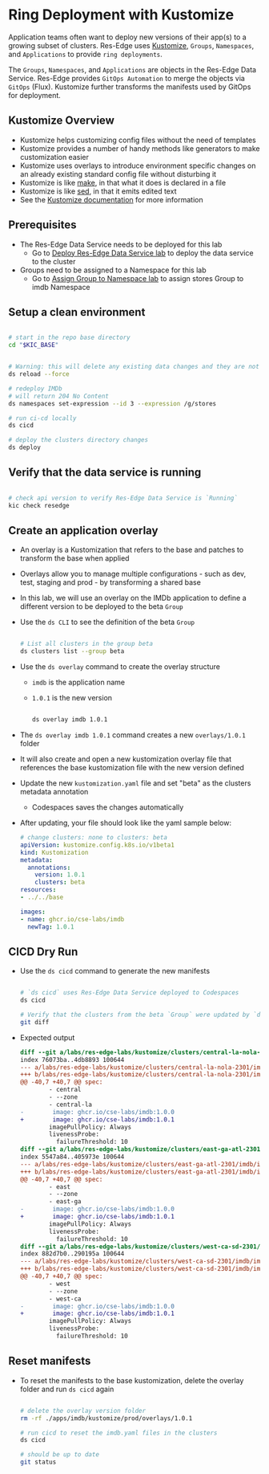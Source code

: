 # Ring Deployment with Kustomize

Application teams often want to deploy new versions of their app(s) to a growing subset of clusters. Res-Edge uses [Kustomize](https://kubectl.docs.kubernetes.io/guides/introduction/kustomize/), `Groups`, `Namespaces`, and `Applications` to provide `ring deployments`.

The `Groups`, `Namespaces`, and `Applications` are objects in the Res-Edge Data Service. Res-Edge provides `GitOps Automation` to merge the objects via `GitOps` (Flux). Kustomize further transforms the manifests used by GitOps for deployment.

## Kustomize Overview

- Kustomize helps customizing config files without the need of templates
- Kustomize provides a number of handy methods like generators to make customization easier
- Kustomize uses overlays to introduce environment specific changes on an already existing standard config file without disturbing it
- Kustomize is like [make](https://www.gnu.org/software/make/), in that what it does is declared in a file
- Kustomize is like [sed](https://www.gnu.org/software/sed/), in that it emits edited text
- See the [Kustomize documentation](https://kubectl.docs.kubernetes.io/guides/introduction/kustomize/) for more information

## Prerequisites

- The Res-Edge Data Service needs to be deployed for this lab
  - Go to [Deploy Res-Edge Data Service lab](../deploy-res-edge/README.md#inner-loop-with-res-edge) to deploy the data service to the cluster
- Groups need to be assigned to a Namespace for this lab
  - Go to [Assign Group to Namespace lab](../labs/assign-group-to-namespace.md) to assign stores Group to imdb Namespace

## Setup a clean environment

```bash

# start in the repo base directory
cd "$KIC_BASE"


# Warning: this will delete any existing data changes and they are not recoverable
ds reload --force

# redeploy IMDb
# will return 204 No Content
ds namespaces set-expression --id 3 --expression /g/stores

# run ci-cd locally
ds cicd

# deploy the clusters directory changes
ds deploy

```

## Verify that the data service is running

  ```bash

  # check api version to verify Res-Edge Data Service is `Running`
  kic check resedge

  ```

## Create an application overlay

- An overlay is a Kustomization that refers to the base and patches to transform the base when applied
- Overlays allow you to manage multiple configurations - such as dev, test, staging and prod - by transforming a shared base
- In this lab, we will use an overlay on the IMDb application to define a different version to be deployed to the beta `Group`
- Use the `ds CLI` to see the definition of the beta `Group`

  ```bash

  # List all clusters in the group beta
  ds clusters list --group beta

  ```

- Use the `ds overlay` command to create the overlay structure
  - `imdb` is the application name
  - `1.0.1` is the new version

    ```bash

    ds overlay imdb 1.0.1

    ```

- The `ds overlay imdb 1.0.1` command creates a new `overlays/1.0.1` folder
- It will also create and open a new kustomization overlay file that references the base kustomization file with the new version defined
- Update the new `kustomization.yaml` file and set "beta" as the clusters metadata annotation
  - Codespaces saves the changes automatically
- After updating, your file should look like the yaml sample below:

  ```yaml
  # change clusters: none to clusters: beta
  apiVersion: kustomize.config.k8s.io/v1beta1
  kind: Kustomization
  metadata:
    annotations:
      version: 1.0.1
      clusters: beta
  resources:
  - ../../base

  images:
  - name: ghcr.io/cse-labs/imdb
    newTag: 1.0.1
  ```

## CICD Dry Run

- Use the `ds cicd` command to generate the new manifests

  ```bash

  # `ds cicd` uses Res-Edge Data Service deployed to Codespaces
  ds cicd

  # Verify that the clusters from the beta `Group` were updated by `ds cicd`
  git diff

  ```

- Expected output

  ```diff
  diff --git a/labs/res-edge-labs/kustomize/clusters/central-la-nola-2301/imdb/imdb.yaml b/labs/res-edge-labs/kustomize/clusters/central-la-nola-2301/imdb/imdb.yaml
  index 76073ba..4db8893 100644
  --- a/labs/res-edge-labs/kustomize/clusters/central-la-nola-2301/imdb/imdb.yaml
  +++ b/labs/res-edge-labs/kustomize/clusters/central-la-nola-2301/imdb/imdb.yaml
  @@ -40,7 +40,7 @@ spec:
          - central
          - --zone
          - central-la
  -        image: ghcr.io/cse-labs/imdb:1.0.0
  +        image: ghcr.io/cse-labs/imdb:1.0.1
          imagePullPolicy: Always
          livenessProbe:
            failureThreshold: 10
  diff --git a/labs/res-edge-labs/kustomize/clusters/east-ga-atl-2301/imdb/imdb.yaml b/labs/res-edge-labs/kustomize/clusters/east-ga-atl-2301/imdb/imdb.yaml
  index 5547a84..405973e 100644
  --- a/labs/res-edge-labs/kustomize/clusters/east-ga-atl-2301/imdb/imdb.yaml
  +++ b/labs/res-edge-labs/kustomize/clusters/east-ga-atl-2301/imdb/imdb.yaml
  @@ -40,7 +40,7 @@ spec:
          - east
          - --zone
          - east-ga
  -        image: ghcr.io/cse-labs/imdb:1.0.0
  +        image: ghcr.io/cse-labs/imdb:1.0.1
          imagePullPolicy: Always
          livenessProbe:
            failureThreshold: 10
  diff --git a/labs/res-edge-labs/kustomize/clusters/west-ca-sd-2301/imdb/imdb.yaml b/labs/res-edge-labs/kustomize/clusters/west-ca-sd-2301/imdb/imdb.yaml
  index 882d7b0..290195a 100644
  --- a/labs/res-edge-labs/kustomize/clusters/west-ca-sd-2301/imdb/imdb.yaml
  +++ b/labs/res-edge-labs/kustomize/clusters/west-ca-sd-2301/imdb/imdb.yaml
  @@ -40,7 +40,7 @@ spec:
          - west
          - --zone
          - west-ca
  -        image: ghcr.io/cse-labs/imdb:1.0.0
  +        image: ghcr.io/cse-labs/imdb:1.0.1
          imagePullPolicy: Always
          livenessProbe:
            failureThreshold: 10
  ```

## Reset manifests

- To reset the manifests to the base kustomization, delete the overlay folder and run `ds cicd` again

  ```bash

  # delete the overlay version folder
  rm -rf ./apps/imdb/kustomize/prod/overlays/1.0.1

  # run cicd to reset the imdb.yaml files in the clusters
  ds cicd

  # should be up to date
  git status

  ```
